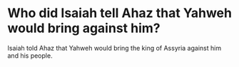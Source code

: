 # Who did Isaiah tell Ahaz that Yahweh would bring against him?

Isaiah told Ahaz that Yahweh would bring the king of Assyria against him and his people.
